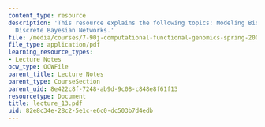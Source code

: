 ```yaml
---
content_type: resource
description: 'This resource explains the following topics: Modeling Biological Systems,
  Discrete Bayesian Networks.'
file: /media/courses/7-90j-computational-functional-genomics-spring-2005/82e8c34e28c25e1ce6c0dc503b7d4edb_lecture_13.pdf
file_type: application/pdf
learning_resource_types:
- Lecture Notes
ocw_type: OCWFile
parent_title: Lecture Notes
parent_type: CourseSection
parent_uid: 8e422c8f-7248-ab9d-9c08-c848e8f61f13
resourcetype: Document
title: lecture_13.pdf
uid: 82e8c34e-28c2-5e1c-e6c0-dc503b7d4edb
---
```

